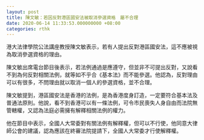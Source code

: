 ```yaml
---
layout: post
title: 陳文敏：若因反對港區國安法被取消參選資格　屬不合理
date: 2020-06-14 11:33:53.000000000 +08:00
categories: rthk
---
```


港大法律學院公法講座教授陳文敏表示，若有人提出反對港區國安法，這不應被視為取消參選資格的理由。

陳文敏出席電台節目後表示，若法例通過是應遵守，但並非不可提出反對，又說看不到為何反對相關法例，就等如不乎合《基本法》而不能參選。他認為，反對理由可以有很多，不問理由就以取消一個人的參選資格，並不合理。　

陳文敏提到，港區國安法是香港的法例，是為香港度身訂造，一定要符合基本法及普通法原則。他說，看不到香港可以有一條法例，可令巿民喪失人身自由而法院無管轄權，又認為法庭必需擁有解釋相關法例的權力。

他在節目中表示，全國人大常委對有關法例有解釋權，但可以不行使，他同意大律師公會的建議，認為應該在終審法院提請下，全國人大常委才行使解釋權。

